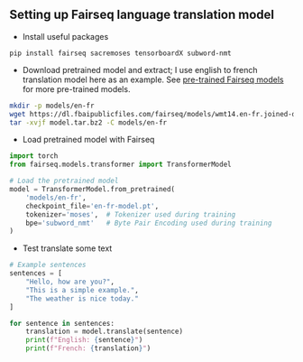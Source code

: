 ## Setting up Fairseq language translation model 

- Install useful packages
```
pip install fairseq sacremoses tensorboardX subword-nmt

```
- Download pretrained model and extract; I use english to french translation model here as an example. See [pre-trained Fairseq models](https://github.com/facebookresearch/fairseq/blob/main/examples/translation/README.md#example-usage-torchhub) for more pre-trained models.

```bash
mkdir -p models/en-fr
wget https://dl.fbaipublicfiles.com/fairseq/models/wmt14.en-fr.joined-dict.transformer.tar.bz2
tar -xvjf model.tar.bz2 -C models/en-fr

```

- Load pretrained model with Fairseq

```python
import torch
from fairseq.models.transformer import TransformerModel

# Load the pretrained model
model = TransformerModel.from_pretrained(
    'models/en-fr',
    checkpoint_file='en-fr-model.pt',
    tokenizer='moses',  # Tokenizer used during training
    bpe='subword_nmt'   # Byte Pair Encoding used during training
)
```

- Test translate some text
```python
# Example sentences
sentences = [
    "Hello, how are you?",
    "This is a simple example.",
    "The weather is nice today."
]

for sentence in sentences:
    translation = model.translate(sentence)
    print(f"English: {sentence}")
    print(f"French: {translation}")
```
